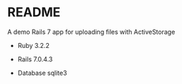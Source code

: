 # README

A demo Rails 7 app for uploading files with ActiveStorage

- Ruby 3.2.2

- Rails 7.0.4.3

- Database sqlite3
